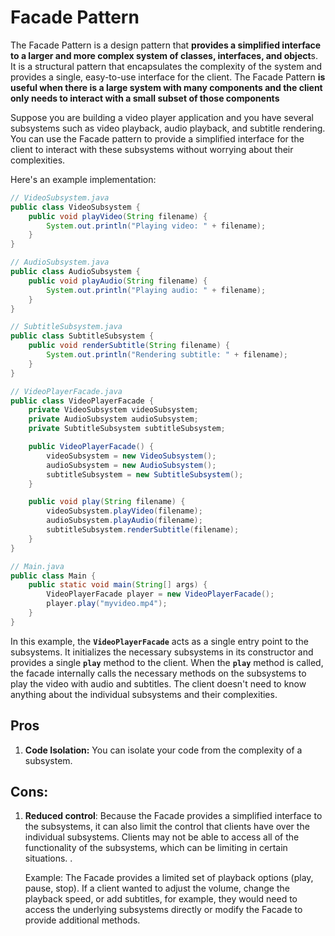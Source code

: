 # Facade Pattern

The Facade Pattern is a design pattern that **provides a simplified interface to a larger and more complex system of classes, interfaces, and object**s. It is a structural pattern that encapsulates the complexity of the system and provides a single, easy-to-use interface for the client. The Facade Pattern **is useful when there is a large system with many components and the client only needs to interact with a small subset of those components**

Suppose you are building a video player application and you have several subsystems such as video playback, audio playback, and subtitle rendering. You can use the Facade pattern to provide a simplified interface for the client to interact with these subsystems without worrying about their complexities.

Here's an example implementation:

```java
// VideoSubsystem.java
public class VideoSubsystem {
    public void playVideo(String filename) {
        System.out.println("Playing video: " + filename);
    }
}

// AudioSubsystem.java
public class AudioSubsystem {
    public void playAudio(String filename) {
        System.out.println("Playing audio: " + filename);
    }
}

// SubtitleSubsystem.java
public class SubtitleSubsystem {
    public void renderSubtitle(String filename) {
        System.out.println("Rendering subtitle: " + filename);
    }
}

// VideoPlayerFacade.java
public class VideoPlayerFacade {
    private VideoSubsystem videoSubsystem;
    private AudioSubsystem audioSubsystem;
    private SubtitleSubsystem subtitleSubsystem;

    public VideoPlayerFacade() {
        videoSubsystem = new VideoSubsystem();
        audioSubsystem = new AudioSubsystem();
        subtitleSubsystem = new SubtitleSubsystem();
    }

    public void play(String filename) {
        videoSubsystem.playVideo(filename);
        audioSubsystem.playAudio(filename);
        subtitleSubsystem.renderSubtitle(filename);
    }
}

// Main.java
public class Main {
    public static void main(String[] args) {
        VideoPlayerFacade player = new VideoPlayerFacade();
        player.play("myvideo.mp4");
    }
}
```

In this example, the **`VideoPlayerFacade`** acts as a single entry point to the subsystems. It initializes the necessary subsystems in its constructor and provides a single **`play`** method to the client. When the **`play`** method is called, the facade internally calls the necessary methods on the subsystems to play the video with audio and subtitles. The client doesn't need to know anything about the individual subsystems and their complexities.

## Pros

1. **Code Isolation:** You can isolate your code from the complexity of a subsystem.

## Cons:

1. **Reduced control**: Because the Facade provides a simplified interface to the subsystems, it can also limit the control that clients have over the individual subsystems. Clients may not be able to access all of the functionality of the subsystems, which can be limiting in certain situations. .

   Example: The Facade provides a limited set of playback options (play, pause, stop). If a client wanted to adjust the volume, change the playback speed, or add subtitles, for example, they would need to access the underlying subsystems directly or modify the Facade to provide additional methods.